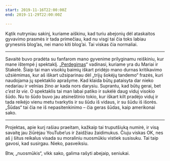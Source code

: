 ```yaml
---
start: 2019-11-16T22:00:00Z
end: 2019-11-29T22:00:00Z

---
```

Kątik nutryniau sakinį, kuriame aiškinu, kad turiu abejonių dėl ataskaitos gyvavimo prasmės ir tada primečiau, kad nu visgi tai čia toks labiau grynesnis blog’as, nei mano kiti blog’ai. Tai viskas čia normaliai.

***

Savaitė buvo pradėta su fanfarom mano gyvenime prilyginamu reiškiniu, kur mane ištempė į spektaklį. „[Perdegimas](https://dramosteatras.lt/lt/spektaklis/perdegimas/)“ vadinasi, kuriame yra du Mariai ir Stakelė. Šiaip tai man visokių baimių iškart pridėjo mano durnas kritikavimo užsiėmimas, kur aš iškart užsiparinau dėl „trijų šokėjų tandemo“ frazės, kuri naudojama jų spektaklio aprašyme. Kad klaida būtų pataisyta dar nieko nedariau ir velnias žino ar kada nors darysiu. Suprantu, kad būtų gerai, bet _c’est la vie_. O spektaklis tai man labai patiko ir sukėlė daug viduj visokio šūdo. Nu to šūdo buvo jau atsineštinio tokio, kur iškart kilt pradėjo viduj ir tada reikėjo vienu metu tvarkytis ir su šūdu iš vidaus, ir su šūdu iš išorės. „Šūdas“ tai čia ne iš nepasitenkinimo – čia geras šūdas, kaip amerikonai sako.

***

Projektas, apie kurį rašiau praeitam, kažkaip tai truputšiuką numirė, ir visą savaitę jau žiūrėjau YouTube’us ir žaidžiau žaidimukus. Čiuju viskas OK, nes aš į šitus reikalus visada su moraliniu nuosmūkiu vistiek susisuku. Tai taip gavosi, kad susirgau. Nieko, pasveiksiu.

Btw, „nuosmūkis“, vlkk sako, galima rašyti abejaip, seniukai.